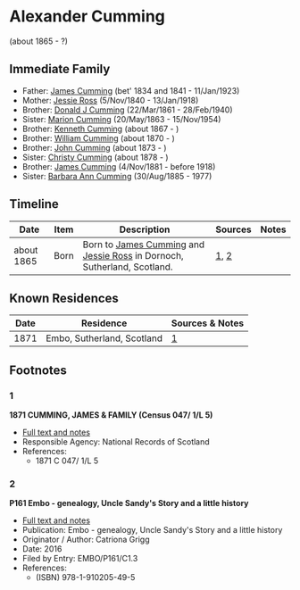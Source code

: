 ﻿---
layout: person
subject_key: i7306221
permalink: /people/i7306221
---

# Alexander Cumming
(about 1865 - ?)

## Immediate Family

* Father: [James Cumming](./@66384942@-james-cumming-b1834~1841-d1923-1-11.md) (bet' 1834 and 1841 - 11/Jan/1923)
* Mother: [Jessie Ross](./@60546968@-jessie-ross-b1840-11-5-d1918-1-13.md) (5/Nov/1840 - 13/Jan/1918)
* Brother: [Donald J Cumming](./@20465544@-donald-j-cumming-b1861-3-22-d1940-2-28.md) (22/Mar/1861 - 28/Feb/1940)
* Sister: [Marion Cumming](./@59851647@-marion-cumming-b1863-5-20-d1954-11-15.md) (20/May/1863 - 15/Nov/1954)
* Brother: [Kenneth Cumming](./@14447152@-kenneth-cumming-b1867-d.md) (about 1867 - )
* Brother: [William Cumming](./@10016098@-william-cumming-b1870-d.md) (about 1870 - )
* Brother: [John Cumming](./@87723702@-john-cumming-b1873-d.md) (about 1873 - )
* Sister: [Christy Cumming](./@94377968@-christy-cumming-b1878-d.md) (about 1878 - )
* Brother: [James Cumming](./@64418166@-james-cumming-b1881-11-4-d1918.md) (4/Nov/1881 - before 1918)
* Sister: [Barbara Ann Cumming](./@57039529@-barbara-ann-cumming-b1885-8-30-d1977.md) (30/Aug/1885 - 1977)

## Timeline

Date | Item | Description | Sources | Notes
---|---|---|---|---
about 1865 | Born | Born to [James Cumming](./@66384942@-james-cumming-b1834~1841-d1923-1-11.md) and [Jessie Ross](./@60546968@-jessie-ross-b1840-11-5-d1918-1-13.md) in Dornoch, Sutherland, Scotland. | [1](#1), [2](#2) | 

## Known Residences

Date | Residence | Sources & Notes
---|---|---
1871 | Embo, Sutherland, Scotland | [1](#1)

## Footnotes

### 1

**1871 CUMMING, JAMES & FAMILY (Census 047/ 1/L 5)**

* [Full text and notes](../sources/@82607099@-1871-cumming,-james-&-family-census-047-1-l-5-.md)
* Responsible Agency: National Records of Scotland
* References: 
  * 1871 C 047/ 1/L 5

### 2

**P161 Embo - genealogy, Uncle Sandy's Story and a little history**

* [Full text and notes](../sources/@95058656@-p161-embo-genealogy,-uncle-sandy's-story-and-a-little-history.md)
* Publication: Embo - genealogy, Uncle Sandy's Story and a little history
* Originator / Author: Catriona Grigg
* Date: 2016
* Filed by Entry: EMBO/P161/C1.3
* References: 
  * (ISBN) 978-1-910205-49-5

